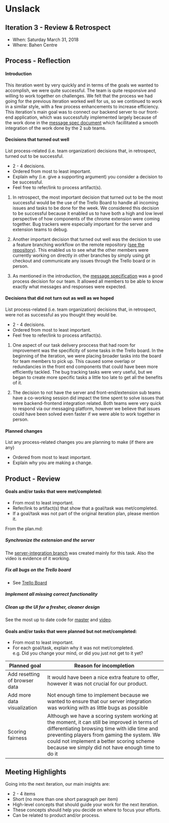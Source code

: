 # Unslack

## Iteration 3 - Review & Retrospect

 * When: Saturday March 31, 2018
 * Where: Bahen Centre

## Process - Reflection

#### Introduction

This iteration went by very quickly and in terms of the goals we wanted to accomplish, we were quite successful. The team is quite responsive and willing to work together on challenges. We felt that the process we had going for the previous iteration worked well for us, so we continued to work in a similar style, with a few process enhancements to increase efficiency. This iteration's main goal was to connect our backend server to our front-end application, which was successfully implemented largely because of the work done in the [message spec document](https://github.com/csc301-winter-2018/project-team-02/blob/master/src/MessageSpec) which facillitated a smooth integration of the work done by the 2 sub teams.

#### Decisions that turned out well

List process-related (i.e. team organization) decisions that, in retrospect, turned out to be successful.

 * 2 - 4 decisions.
 * Ordered from most to least important.
 * Explain why (i.e. give a supporting argument) you consider a decision to be successful.
 * Feel free to refer/link to process artifact(s).
 
1. In retrospect, the most important decision that turned out to be the most successful would be the use of the Trello Board to handle all incoming issues and tasks to be done for the week. We considered this decision to be successful because it enabled us to have both a high and low level perspective of how components of the chrome extension were coming together. Bug trackers were especially important for the server and extension teams to debug.
 
2. Another important decision that turned out well was the decision to use a feature branching workflow on the remote repository ([see the repository](https://github.com/csc301-winter-2018/project-team-02/network)).  This enabled us to see what the other members were currently working on directly in other branches by simply using git checkout and communicate any issues through the Trello board or in person. 
 
3. As mentioned in the introduction, the [message specification](https://github.com/csc301-winter-2018/project-team-02/blob/master/src/MessageSpec) was a good process decision for our team. It allowed all members to be able to know exactly what messages and responses were expected. 

#### Decisions that did not turn out as well as we hoped

List process-related (i.e. team organization) decisions that, in retrospect, were not as successful as you thought they would be.

 * 2 - 4 decisions.
 * Ordered from most to least important.
 * Feel free to refer/link to process artifact(s).
 
1. One aspect of our task delivery proccess that had room for improvement was the specificity of some tasks in the Trello board. In the beginning of the iteration, we were placing broader tasks into the board for team members to pick up. This caused some overlap or redundancies in the front end components that could have been more efficiently tackled. The bug tracking tasks were very useful, but we began to create more specific tasks a little too late to get all the benefits of it.
  
2. The decision to not have the server and front-end/extension sub teams have a co-working session did impact the time spent to solve issues that were backend-frontend integration related. Both teams were very quick to respond via our messaging platform, however we believe that issues could have been solved even faster if we were able to work together in person. 

#### Planned changes

List any process-related changes you are planning to make (if there are any)

 * Ordered from most to least important.
 * Explain why you are making a change.

## Product - Review

#### Goals and/or tasks that were met/completed:

 * From most to least important.
 * Refer/link to artifact(s) that show that a goal/task was met/completed.
 * If a goal/task was not part of the original iteration plan, please mention it.

From the plan.md:

##### Synchronize the extension and the server
The [server-integration branch](https://github.com/csc301-winter-2018/project-team-02/tree/server-integration) was created mainly for this task.
Also the video is evidence of it working.

##### Fix all bugs on the Trello board
- See [Trello Board](https://github.com/csc301-winter-2018/project-team-02/blob/master/deliverables/images/scrumboard2.PNG)

##### Implement all missing correct functionality
##### Clean up the UI for a fresher, cleaner design
See the most up to date code for [master](https://github.com/csc301-winter-2018/project-team-02/tree/master) and [video](https://www.youtube.com/watch?v=rXU4REQCgYw).

#### Goals and/or tasks that were planned but not met/completed:

 * From most to least important.
 * For each goal/task, explain why it was not met/completed.      
   e.g. Did you change your mind, or did you just not get to it yet?
 
|Planned goal|Reason for incompletion|
|------------|---------------------|
|Add resetting of browser data|It would have been a nice extra feature to offer, however it was not crucial for our product.|
|Add more data visualization|Not enough time to implement because we wanted to ensure that our server integration was working with as little bugs as possible|
|Scoring fairness|Although we have a scoring system working at the moment, it can still be improved in terms of differentiating browsing time with idle time and preventing players from gaming the system. We could not implement a better scoring scheme because we simply did not have enough time to do it|


## Meeting Highlights

Going into the next iteration, our main insights are:

 * 2 - 4 items
 * Short (no more than one short paragraph per item)
 * High-level concepts that should guide your work for the next iteration.
 * These concepts should help you decide on where to focus your efforts.
 * Can be related to product and/or process.
 
 
